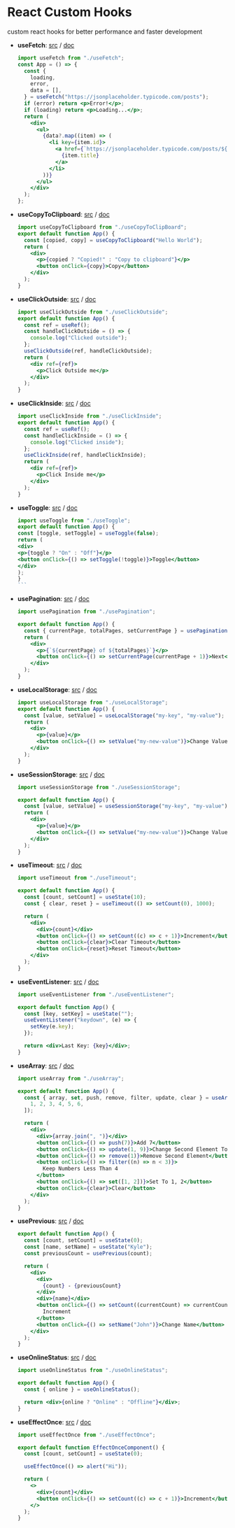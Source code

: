 # React Custom Hooks

custom react hooks for better performance and faster development

- **useFetch**:
  [src](https://github.com/oreste-abizera/react-custom-hooks/blob/main/src/hooks/useFetch/useFetch.jsx)
  /
  [doc](https://github.com/oreste-abizera/react-custom-hooks/blob/main/docs/useFetch.md)

  ```jsx
  import useFetch from "./useFetch";
  const App = () => {
    const {
      loading,
      error,
      data = [],
    } = useFetch("https://jsonplaceholder.typicode.com/posts");
    if (error) return <p>Error!</p>;
    if (loading) return <p>Loading...</p>;
    return (
      <div>
        <ul>
          {data?.map((item) => (
            <li key={item.id}>
              <a href={`https://jsonplaceholder.typicode.com/posts/${item.id}`}>
                {item.title}
              </a>
            </li>
          ))}
        </ul>
      </div>
    );
  };
  ```

- **useCopyToClipboard**:
  [src](https://github.com/oreste-abizera/react-custom-hooks/blob/main/src/hooks/useCopyToClipboard/useCopyToClipboard.jsx) / [doc](https://github.com/oreste-abizera/react-custom-hooks/blob/main/docs/useCopyToClipboard.md)

  ```jsx
  import useCopyToClipboard from "./useCopyToClipBoard";
  export default function App() {
    const [copied, copy] = useCopyToClipboard("Hello World");
    return (
      <div>
        <p>{copied ? "Copied!" : "Copy to clipboard"}</p>
        <button onClick={copy}>Copy</button>
      </div>
    );
  }
  ```

- **useClickOutside**:
  [src](https://github.com/oreste-abizera/react-custom-hooks/blob/main/src/hooks/useClickOutside/useClickOutside.jsx) / [doc](https://github.com/oreste-abizera/react-custom-hooks/blob/main/docs/useClickOutside.md)

  ```jsx
  import useClickOutside from "./useClickOutside";
  export default function App() {
    const ref = useRef();
    const handleClickOutside = () => {
      console.log("Clicked outside");
    };
    useClickOutside(ref, handleClickOutside);
    return (
      <div ref={ref}>
        <p>Click Outside me</p>
      </div>
    );
  }
  ```

- **useClickInside**:
  [src](https://github.com/oreste-abizera/react-custom-hooks/blob/main/src/hooks/useClickInside/useClickInside.jsx) / [doc](https://github.com/oreste-abizera/react-custom-hooks/blob/main/docs/useClickInside.md)

  ```jsx
  import useClickInside from "./useClickInside";
  export default function App() {
    const ref = useRef();
    const handleClickInside = () => {
      console.log("Clicked inside");
    };
    useClickInside(ref, handleClickInside);
    return (
      <div ref={ref}>
        <p>Click Inside me</p>
      </div>
    );
  }
  ```

- **useToggle**:
  [src](https://github.com/oreste-abizera/react-custom-hooks/blob/main/src/hooks/useToggle/useToggle.jsx) / [doc](https://github.com/oreste-abizera/react-custom-hooks/blob/main/docs/useToggle.md)

  ````jsx
  import useToggle from "./useToggle";
  export default function App() {
  const [toggle, setToggle] = useToggle(false);
  return (
  <div>
  <p>{toggle ? "On" : "Off"}</p>
  <button onClick={() => setToggle(!toggle)}>Toggle</button>
  </div>
  );
  }
  ```

  ````

- **usePagination**:
  [src](https://github.com/oreste-abizera/react-custom-hooks/blob/main/src/hooks/usePagination/usePagination.jsx) / [doc](https://github.com/oreste-abizera/react-custom-hooks/blob/main/docs/usePagination.md)

  ```jsx
  import usePagination from "./usePagination";

  export default function App() {
    const { currentPage, totalPages, setCurrentPage } = usePagination(1, 10);
    return (
      <div>
        <p>{`${currentPage} of ${totalPages}`}</p>
        <button onClick={() => setCurrentPage(currentPage + 1)}>Next</button>
      </div>
    );
  }
  ```

- **useLocalStorage**:
  [src](https://github.com/oreste-abizera/react-custom-hooks/blob/main/src/hooks/useLocalStorage/useLocalStorage.jsx) / [doc](https://github.com/oreste-abizera/react-custom-hooks/blob/main/docs/useLocalStorage.md)

  ```jsx
  import useLocalStorage from "./useLocalStorage";
  export default function App() {
    const [value, setValue] = useLocalStorage("my-key", "my-value");
    return (
      <div>
        <p>{value}</p>
        <button onClick={() => setValue("my-new-value")}>Change Value</button>
      </div>
    );
  }
  ```

- **useSessionStorage**:
  [src](https://github.com/oreste-abizera/react-custom-hooks/blob/main/src/hooks/useSessionStorage/useSessionStorage.jsx) / [doc](https://github.com/oreste-abizera/react-custom-hooks/blob/main/docs/useSessionStorage.md)

  ```jsx
  import useSessionStorage from "./useSessionStorage";

  export default function App() {
    const [value, setValue] = useSessionStorage("my-key", "my-value");
    return (
      <div>
        <p>{value}</p>
        <button onClick={() => setValue("my-new-value")}>Change Value</button>
      </div>
    );
  }
  ```

- **useTimeout**:
  [src](https://github.com/oreste-abizera/react-custom-hooks/blob/main/src/hooks/useTimeout/useTimeout.jsx) / [doc](https://github.com/oreste-abizera/react-custom-hooks/blob/main/docs/useTimeout.md)

  ```jsx
  import useTimeout from "./useTimeout";

  export default function App() {
    const [count, setCount] = useState(10);
    const { clear, reset } = useTimeout(() => setCount(0), 1000);

    return (
      <div>
        <div>{count}</div>
        <button onClick={() => setCount((c) => c + 1)}>Increment</button>
        <button onClick={clear}>Clear Timeout</button>
        <button onClick={reset}>Reset Timeout</button>
      </div>
    );
  }
  ```

- **useEventListener**:
  [src](https://github.com/oreste-abizera/react-custom-hooks/blob/main/src/hooks/useEventListener/useEventListener.jsx) / [doc](https://github.com/oreste-abizera/react-custom-hooks/blob/main/docs/useEventListener.md)

  ```jsx
  import useEventListener from "./useEventListener";

  export default function App() {
    const [key, setKey] = useState("");
    useEventListener("keydown", (e) => {
      setKey(e.key);
    });

    return <div>Last Key: {key}</div>;
  }
  ```

- **useArray**:
  [src](https://github.com/oreste-abizera/react-custom-hooks/blob/main/src/hooks/useArray/useArray.jsx) / [doc](https://github.com/oreste-abizera/react-custom-hooks/blob/main/docs/useArray.md)

  ```jsx
  import useArray from "./useArray";

  export default function App() {
    const { array, set, push, remove, filter, update, clear } = useArray([
      1, 2, 3, 4, 5, 6,
    ]);

    return (
      <div>
        <div>{array.join(", ")}</div>
        <button onClick={() => push(7)}>Add 7</button>
        <button onClick={() => update(1, 9)}>Change Second Element To 9</button>
        <button onClick={() => remove(1)}>Remove Second Element</button>
        <button onClick={() => filter((n) => n < 3)}>
          Keep Numbers Less Than 4
        </button>
        <button onClick={() => set([1, 2])}>Set To 1, 2</button>
        <button onClick={clear}>Clear</button>
      </div>
    );
  }
  ```

- **usePrevious**:
  [src](https://github.com/oreste-abizera/react-custom-hooks/blob/main/src/hooks/usePrevious/usePrevious.jsx) / [doc](https://github.com/oreste-abizera/react-custom-hooks/blob/main/docs/usePrevious.md)

  ```jsx
  export default function App() {
    const [count, setCount] = useState(0);
    const [name, setName] = useState("Kyle");
    const previousCount = usePrevious(count);

    return (
      <div>
        <div>
          {count} - {previousCount}
        </div>
        <div>{name}</div>
        <button onClick={() => setCount((currentCount) => currentCount + 1)}>
          Increment
        </button>
        <button onClick={() => setName("John")}>Change Name</button>
      </div>
    );
  }
  ```

- **useOnlineStatus**:
  [src](https://github.com/oreste-abizera/react-custom-hooks/blob/main/src/hooks/useOnlineStatus/useOnlineStatus.jsx) / [doc](https://github.com/oreste-abizera/react-custom-hooks/blob/main/docs/useOnlineStatus.md)

  ```jsx
  import useOnlineStatus from "./useOnlineStatus";

  export default function App() {
    const { online } = useOnlineStatus();

    return <div>{online ? "Online" : "Offline"}</div>;
  }
  ```

- **useEffectOnce**:
  [src](https://github.com/oreste-abizera/react-custom-hooks/blob/main/src/hooks/useEffectOnce/useEffectOnce.jsx) / [doc](https://github.com/oreste-abizera/react-custom-hooks/blob/main/docs/useEffectOnce.md)

  ```jsx
  import useEffectOnce from "./useEffectOnce";

  export default function EffectOnceComponent() {
    const [count, setCount] = useState(0);

    useEffectOnce(() => alert("Hi"));

    return (
      <>
        <div>{count}</div>
        <button onClick={() => setCount((c) => c + 1)}>Increment</button>
      </>
    );
  }
  ```
